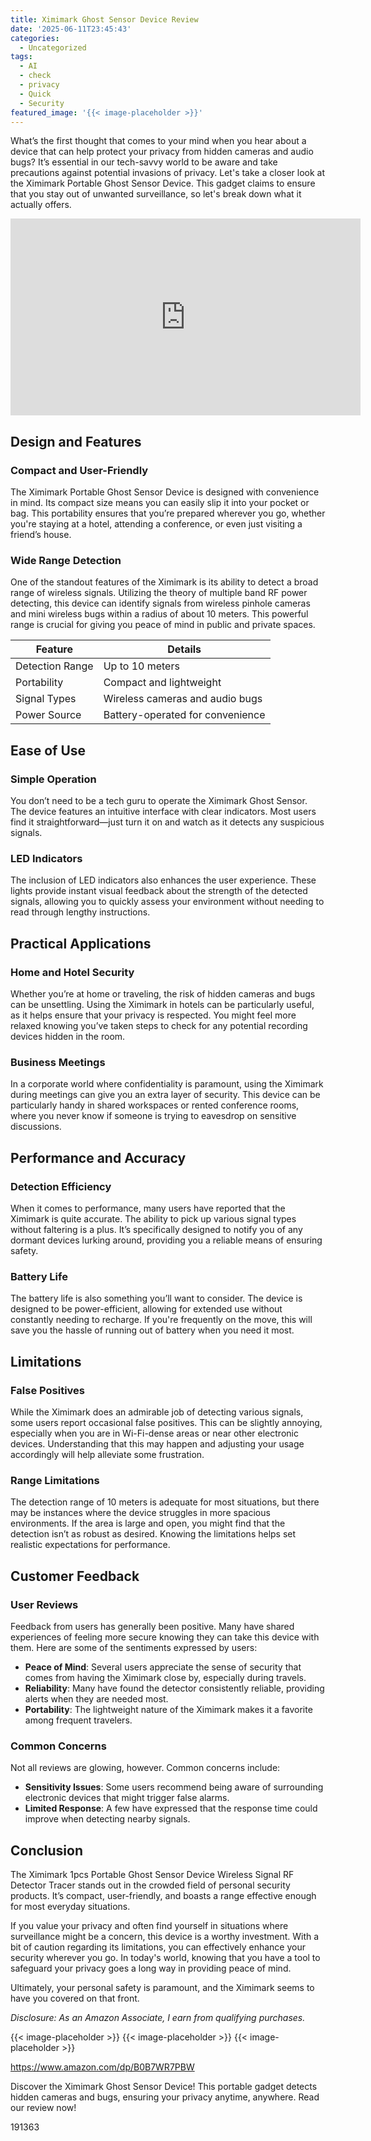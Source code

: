 ```yaml
---
title: Ximimark Ghost Sensor Device Review
date: '2025-06-11T23:45:43'
categories:
  - Uncategorized
tags:
  - AI
  - check
  - privacy
  - Quick
  - Security
featured_image: '{{< image-placeholder >}}'
---
```


<p>What’s the first thought that comes to your mind when you hear about a device that can help protect your privacy from hidden cameras and audio bugs? It’s essential in our tech-savvy world to be aware and take precautions against potential invasions of privacy. Let's take a closer look at the Ximimark Portable Ghost Sensor Device. This gadget claims to ensure that you stay out of unwanted surveillance, so let's break down what it actually offers.</p> <iframe width="560" height="315" src="https://www.youtube.com/embed/QoSWeaugaec" frameborder="0" allow="accelerometer; autoplay; encrypted-media; gyroscope; picture-in-picture" allowfullscreen></iframe> <br> <p><a rel="nofollow" target="_blank" title="Get your own Ximimark 1pcs Portable Ghost Sensor Device Wireless Signal RF Detector Tracer today." href="https://www.amazon.com/dp/B0B7WR7PBW?tag=8118903-20" style='text-decoration: none; box-shadow: none;'></a></p> <h2>Design and Features</h2> <h3>Compact and User-Friendly</h3> <p>The Ximimark Portable Ghost Sensor Device is designed with convenience in mind. Its compact size means you can easily slip it into your pocket or bag. This portability ensures that you’re prepared wherever you go, whether you're staying at a hotel, attending a conference, or even just visiting a friend’s house.</p> <h3>Wide Range Detection</h3> <p>One of the standout features of the Ximimark is its ability to detect a broad range of wireless signals. Utilizing the theory of multiple band RF power detecting, this device can identify signals from wireless pinhole cameras and mini wireless bugs within a radius of about 10 meters. This powerful range is crucial for giving you peace of mind in public and private spaces.</p> <table> <thead> <tr> <th><strong>Feature</strong></th> <th><strong>Details</strong></th> </tr> </thead> <tbody> <tr> <td>Detection Range</td> <td>Up to 10 meters</td> </tr> <tr> <td>Portability</td> <td>Compact and lightweight</td> </tr> <tr> <td>Signal Types</td> <td>Wireless cameras and audio bugs</td> </tr> <tr> <td>Power Source</td> <td>Battery-operated for convenience</td> </tr> </tbody> </table> <h2>Ease of Use</h2> <h3>Simple Operation</h3> <p>You don’t need to be a tech guru to operate the Ximimark Ghost Sensor. The device features an intuitive interface with clear indicators. Most users find it straightforward—just turn it on and watch as it detects any suspicious signals.</p> <h3>LED Indicators</h3> <p>The inclusion of LED indicators also enhances the user experience. These lights provide instant visual feedback about the strength of the detected signals, allowing you to quickly assess your environment without needing to read through lengthy instructions.</p> <p><a rel="nofollow" target="_blank" title="Ximimark 1pcs Portable Ghost Sensor Device Wireless Signal RF Detector Tracer" href="https://www.amazon.com/dp/B0B7WR7PBW?tag=8118903-20" style='text-decoration: none; box-shadow: none;'></a></p> <p><a rel="nofollow" target="_blank" title="Discover more about the Ximimark 1pcs Portable Ghost Sensor Device Wireless Signal RF Detector Tracer." href="https://www.amazon.com/dp/B0B7WR7PBW?tag=8118903-20" style='text-decoration: none; box-shadow: none;'></a></p> </p><p></p><p></p><p></p><p></p><p></p><p><h2>Practical Applications</h2> <h3>Home and Hotel Security</h3> <p>Whether you’re at home or traveling, the risk of hidden cameras and bugs can be unsettling. Using the Ximimark in hotels can be particularly useful, as it helps ensure that your privacy is respected. You might feel more relaxed knowing you’ve taken steps to check for any potential recording devices hidden in the room.</p> <h3>Business Meetings</h3> <p>In a corporate world where confidentiality is paramount, using the Ximimark during meetings can give you an extra layer of security. This device can be particularly handy in shared workspaces or rented conference rooms, where you never know if someone is trying to eavesdrop on sensitive discussions.</p> <h2>Performance and Accuracy</h2> <h3>Detection Efficiency</h3> <p>When it comes to performance, many users have reported that the Ximimark is quite accurate. The ability to pick up various signal types without faltering is a plus. It’s specifically designed to notify you of any dormant devices lurking around, providing you a reliable means of ensuring safety.</p> <h3>Battery Life</h3> <p>The battery life is also something you’ll want to consider. The device is designed to be power-efficient, allowing for extended use without constantly needing to recharge. If you're frequently on the move, this will save you the hassle of running out of battery when you need it most.</p> <p><a rel="nofollow" target="_blank" title="Ximimark 1pcs Portable Ghost Sensor Device Wireless Signal RF Detector Tracer" href="https://www.amazon.com/dp/B0B7WR7PBW?tag=8118903-20" style='text-decoration: none; box-shadow: none;'></a></p> <h2>Limitations</h2> <h3>False Positives</h3> <p>While the Ximimark does an admirable job of detecting various signals, some users report occasional false positives. This can be slightly annoying, especially when you are in Wi-Fi-dense areas or near other electronic devices. Understanding that this may happen and adjusting your usage accordingly will help alleviate some frustration.</p> <h3>Range Limitations</h3> <p>The detection range of 10 meters is adequate for most situations, but there may be instances where the device struggles in more spacious environments. If the area is large and open, you might find that the detection isn’t as robust as desired. Knowing the limitations helps set realistic expectations for performance.</p> <h2>Customer Feedback</h2> <h3>User Reviews</h3> <p>Feedback from users has generally been positive. Many have shared experiences of feeling more secure knowing they can take this device with them. Here are some of the sentiments expressed by users:</p> <ul> <li> <strong>Peace of Mind</strong>: Several users appreciate the sense of security that comes from having the Ximimark close by, especially during travels.</li> <li> <strong>Reliability</strong>: Many have found the detector consistently reliable, providing alerts when they are needed most.</li> <li> <strong>Portability</strong>: The lightweight nature of the Ximimark makes it a favorite among frequent travelers.</li> </ul> <h3>Common Concerns</h3> <p>Not all reviews are glowing, however. Common concerns include:</p> <ul> <li> <strong>Sensitivity Issues</strong>: Some users recommend being aware of surrounding electronic devices that might trigger false alarms.</li> <li> <strong>Limited Response</strong>: A few have expressed that the response time could improve when detecting nearby signals.</li> </ul> <p><a rel="nofollow" target="_blank" title="Ximimark 1pcs Portable Ghost Sensor Device Wireless Signal RF Detector Tracer" href="https://www.amazon.com/dp/B0B7WR7PBW?tag=8118903-20" style='text-decoration: none; box-shadow: none;'></a></p> <h2>Conclusion</h2> <p>The Ximimark 1pcs Portable Ghost Sensor Device Wireless Signal RF Detector Tracer stands out in the crowded field of personal security products. It’s compact, user-friendly, and boasts a range effective enough for most everyday situations.</p> <p>If you value your privacy and often find yourself in situations where surveillance might be a concern, this device is a worthy investment. With a bit of caution regarding its limitations, you can effectively enhance your security wherever you go. In today's world, knowing that you have a tool to safeguard your privacy goes a long way in providing peace of mind.</p> <p>Ultimately, your personal safety is paramount, and the Ximimark seems to have you covered on that front.</p> <p><a rel="nofollow" target="_blank" title="See the Ximimark 1pcs Portable Ghost Sensor Device Wireless Signal RF Detector Tracer in detail." href="https://www.amazon.com/dp/B0B7WR7PBW?tag=8118903-20" style='text-decoration: none; box-shadow: none;'></a></p> <p><i>Disclosure: As an Amazon Associate, I earn from qualifying purchases.</i></p>
{{< image-placeholder >}}
{{< image-placeholder >}}
{{< image-placeholder >}}




https://www.amazon.com/dp/B0B7WR7PBW

Discover the Ximimark Ghost Sensor Device! This portable gadget detects hidden cameras and bugs, ensuring your privacy anytime, anywhere. Read our review now!

191363
